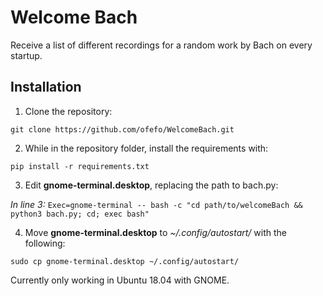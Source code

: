 # Welcome Bach

Receive a list of different recordings for a random work by Bach on every startup.

## Installation

1. Clone the repository:

`git clone https://github.com/ofefo/WelcomeBach.git`


2. While in the repository folder, install the requirements with:

`pip install -r requirements.txt`

3. Edit **gnome-terminal.desktop**, replacing the path to bach.py:

*In line 3:*
`Exec=gnome-terminal -- bash -c "cd path/to/welcomeBach && python3 bach.py; cd; exec bash"`


4. Move **gnome-terminal.desktop** to *~/.config/autostart/* with the following:

`sudo cp gnome-terminal.desktop ~/.config/autostart/`


Currently only working in Ubuntu 18.04 with GNOME.
